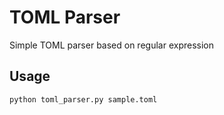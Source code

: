 TOML Parser
===========

Simple TOML parser based on regular expression

Usage
-----
`python toml_parser.py sample.toml`
